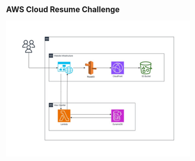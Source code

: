 ## AWS Cloud Resume Challenge
![Alt Text](https://github.com/Alex-C-git/cloud-resume-challenge-aws/raw/main/images/AWS_Drawing%20(1).jpg)
